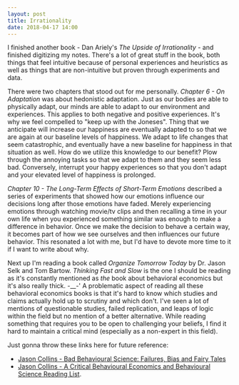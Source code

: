 ```yaml
---
layout: post
title: Irrationality
date: 2018-04-17 14:00
---
```


I finished another book - Dan Ariely's *The Upside of Irrationality* - and finished digitizing my notes.  There's a lot of great stuff in the book, both things that feel intuitive because of personal experiences and heuristics as well as things that are non-intuitive but proven through experiments and data.

There were two chapters that stood out for me personally.  *Chapter 6 - On Adaptation* was about hedonistic adaptation.  Just as our bodies are able to physically adapt, our minds are able to adapt to our environment and experiences.  This applies to both negative and positive experiences.  It's why we feel compelled to "keep up with the Joneses".  Thing that we anticipate will increase our happiness are eventually adapted to so that we are again at our baseline levels of happiness.  We adapt to life changes that seem catastrophic, and eventually have a new baseline for happiness in that situation as well.  How do we utilize this knowledge to our benefit?  Plow through the annoying tasks so that we adapt to them and they seem less bad.  Conversely, interrupt your happy experiences so that you don't adapt and your elevated level of happiness is prolonged.

*Chapter 10 - The Long-Term Effects of Short-Term Emotions* described a series of experiments that showed how our emotions influence our decisions long after those emotions have faded.  Merely experiencing emotions through watching movie/tv clips and then recalling a time in your own life when you experienced something similar was enough to make a difference in behavior.  Once we make the decision to behave a certain way, it becomes part of how we see ourselves and then influences our future behavior.  This resonated a lot with me, but I'd have to devote more time to it if I want to write about why.

Next up I'm reading a book called *Organize Tomorrow Today* by Dr. Jason Selk and Tom Bartow.  *Thinking Fast and Slow* is the one I should be reading as it's constantly mentioned as *the* book about behavioral economics but it's also really thick.  -__-'  A problematic aspect of reading all these behavioral economics books is that it's hard to know which studies and claims actually hold up to scrutiny and which don't.  I've seen a lot of mentions of questionable studies, failed replication, and leaps of logic within the field but no mention of a better alternative.  While reading something that requires you to be open to challenging your beliefs, I find it hard to maintain a critical mind (especially as a non-expert in this field).

Just gonna throw these links here for future reference:
* [Jason Collins - Bad Behavioural Science: Failures, Bias and Fairy Tales](https://jasoncollins.blog/2016/05/11/bad-behavioural-science-failures-bias-and-fairy-tales/)
* [Jason Collins - A Critical Behavioural Economics and Behavioural Science Reading List](https://jasoncollins.blog/2017/06/29/a-critical-behavioural-economics-and-behavioural-science-reading-list/).
